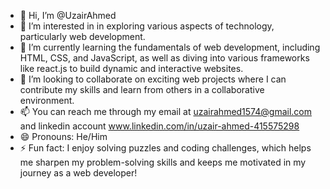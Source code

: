 - 👋 Hi, I’m @UzairAhmed
- 👀 I’m interested in in exploring various aspects of technology, particularly web development.
- 🌱 I’m currently learning the fundamentals of web development, including HTML, CSS, and JavaScript, as well as diving into various frameworks like react.js to build dynamic and interactive websites.
- 💞️ I’m looking to collaborate on exciting web projects where I can contribute my skills and learn from others in a collaborative environment.
- 📫  You can reach me through my email at uzairahmed1574@gmail.com and linkedin account www.linkedin.com/in/uzair-ahmed-415575298
- 😄 Pronouns: He/Him
- ⚡ Fun fact: I enjoy solving puzzles and coding challenges, which helps me sharpen my problem-solving skills and keeps me motivated in my journey as a web developer!

<!---
UzairAhmed87/UzairAhmed87 is a ✨ special ✨ repository because its `README.md` (this file) appears on your GitHub profile.
You can click the Preview link to take a look at your changes.
--->
